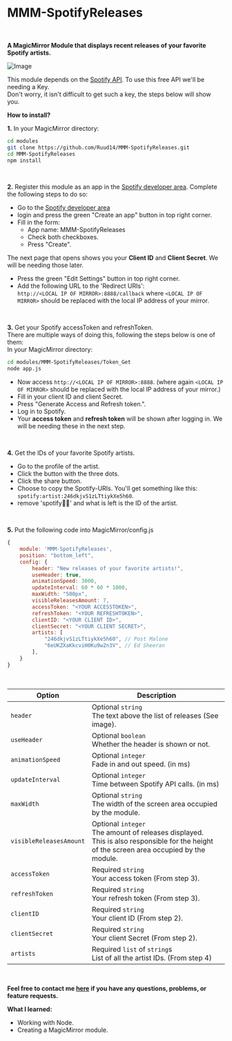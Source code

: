 # MMM-SpotifyReleases

<br>

**A MagicMirror Module that displays recent releases of your favorite Spotify artists.**
<br>


![Image](https://i.ibb.co/7rFQkg3/image.png)

This module depends on the [Spotify API](https://developer.spotify.com/documentation/web-api/). To use this free API we'll be needing a Key. <br>
Don't worry, it isn't difficult to get such a key, the steps below will show you.

**How to install?**

**1.**
In your MagicMirror directory: 

```bash
cd modules
git clone https://github.com/Ruud14/MMM-SpotifyReleases.git
cd MMM-SpotifyReleases
npm install
```
<br>

**2.**
Register this module as an app in the [Spotify developer area](https://developer.spotify.com/dashboard/applications).
Complete the following steps to do so:
- Go to the [Spotify developer area](https://developer.spotify.com/dashboard/applications) 
- login and press the green "Create an app" button in top right corner.
- Fill in the form:
    - App name: MMM-SpotifyReleases
    - Check both checkboxes.
    - Press "Create".
    
The next page that opens shows you your **Client ID** and **Client Secret**. 
We will be needing those later.

- Press the green "Edit Settings" button in top right corner.
- Add the following URL to the 'Redirect URIs': <br> `http://<LOCAL IP OF MIRROR>:8888/callback` where `<LOCAL IP OF MIRROR>` should be replaced with the local IP address of your mirror.

<br>

**3.**
Get your Spotify accessToken and refreshToken. <br>
There are multiple ways of doing this, following the steps below is one of them: <br>
In your MagicMirror directory: 
```bash
cd modules/MMM-SpotifyReleases/Token_Get
node app.js
```
- Now access `http://<LOCAL IP OF MIRROR>:8888`. (where again `<LOCAL IP OF MIRROR>` should be replaced with the local IP address of your mirror.)
- Fill in your client ID and client Secret.
- Press "Generate Access and Refresh token.".
- Log in to Spotify.
- Your **access token** and **refresh token** will be shown after logging in. We will be needing these in the next step.

<br>

**4.**
Get the IDs of your favorite Spotify artists.
- Go to the profile of the artist.
- Click the button with the three dots.
- Click the share button.
- Choose to copy the Spotify-URIs. You'll get something like this: `spotify:artist:246dkjvS1zLTtiykXe5h60`.
- remove 'spotify:artist:' and what is left is the ID of the artist.
<br>

**5.**
Put the following code into MagicMirror/config.js

```javascript
{
    module: 'MMM-SpotifyReleases',
    position: "bottom_left",
    config: {
        header: "New releases of your favorite artists!",
        useHeader: true,
        animationSpeed: 3000,
        updateInterval: 60 * 60 * 1000,
        maxWidth: "500px",
        visibleReleasesAmount: 7,
        accessToken: "<YOUR ACCESSTOKEN>", 
        refreshToken: "<YOUR REFRESHTOKEN>",
        clientID: "<YOUR CLIENT ID>", 
        clientSecret: "<YOUR CLIENT SECRET>",
        artists: [  
            "246dkjvS1zLTtiykXe5h60", // Post Malone
            "6eUKZXaKkcviH0Ku9w2n3V", // Ed Sheeran
        ],
    }
}
```
<br>

| Option  |  Description  |
|---|---|
| `header`  |  Optional `string`<br>The text above the list of releases (See image). |
| `useHeader`  |  Optional `boolean`<br>Whether the header is shown or not. |
| `animationSpeed`  |  Optional `integer`<br>Fade in and out speed. (in ms) |
| `updateInterval`  |  Optional `integer`<br>Time between Spotify API calls. (in ms) |
| `maxWidth`  |  Optional `string`<br> The width of the screen area occupied by the module. |
| `visibleReleasesAmount`  |  Optional `integer`<br> The amount of releases displayed.<br>This is also responsible for the height of the screen area occupied by the module. |
| `accessToken`  |  Required `string`<br>Your access token (From step 3). |
| `refreshToken`  |  Required `string`<br>Your refresh token (From step 3).  |
| `clientID`  |  Required `string`<br>Your client ID (From step 2).  |
| `clientSecret`  |  Required `string`<br>Your client Secret (From step 2).  |
| `artists`  |  Required `list` of `string`s<br>List of all the artist IDs. (From step 4) |

<br>

**Feel free to contact me [here](https://github.com/Ruud14/MMM-SpotifyReleases/issues) if you have any questions, problems, or feature requests.**
<br>

**What I learned:**
- Working with Node.
- Creating a MagicMirror module.





